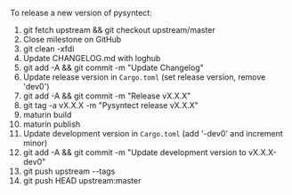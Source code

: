 To release a new version of pysyntect:
1. git fetch upstream && git checkout upstream/master
2. Close milestone on GitHub
3. git clean -xfdi
4. Update CHANGELOG.md with loghub
5. git add -A && git commit -m "Update Changelog"
6. Update release version in ``Cargo.toml`` (set release version, remove 'dev0')
7. git add -A && git commit -m "Release vX.X.X"
8. git tag -a vX.X.X -m "Pysyntect release vX.X.X"
9. maturin build
10. maturin publish
11. Update development version in ``Cargo.toml`` (add '-dev0' and increment minor)
12. git add -A && git commit -m "Update development version to vX.X.X-dev0"
13. git push upstream --tags
14. git push HEAD upstream:master
